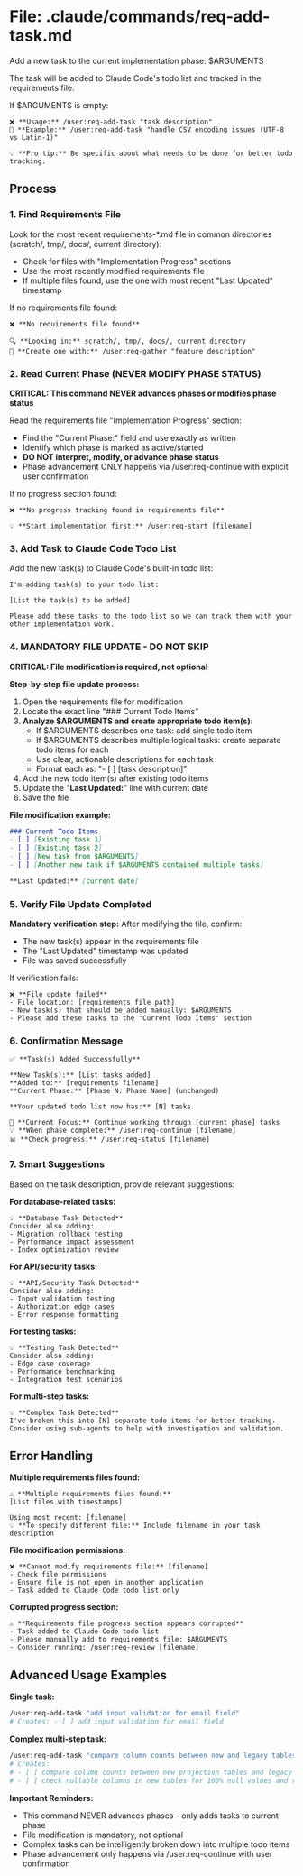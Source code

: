 # File: .claude/commands/req-add-task.md

Add a new task to the current implementation phase: $ARGUMENTS

The task will be added to Claude Code's todo list and tracked in the requirements file.

If $ARGUMENTS is empty:
```
❌ **Usage:** /user:req-add-task "task description"
📝 **Example:** /user:req-add-task "handle CSV encoding issues (UTF-8 vs Latin-1)"

💡 **Pro tip:** Be specific about what needs to be done for better todo tracking.
```

## Process

### 1. Find Requirements File
Look for the most recent requirements-*.md file in common directories (scratch/, tmp/, docs/, current directory):
- Check for files with "Implementation Progress" sections
- Use the most recently modified requirements file
- If multiple files found, use the one with most recent "Last Updated" timestamp

If no requirements file found:
```
❌ **No requirements file found**

🔍 **Looking in:** scratch/, tmp/, docs/, current directory
📝 **Create one with:** /user:req-gather "feature description"
```

### 2. Read Current Phase (NEVER MODIFY PHASE STATUS)
**CRITICAL: This command NEVER advances phases or modifies phase status**

Read the requirements file "Implementation Progress" section:
- Find the "Current Phase:" field and use exactly as written
- Identify which phase is marked as active/started
- **DO NOT interpret, modify, or advance phase status**
- Phase advancement ONLY happens via /user:req-continue with explicit user confirmation

If no progress section found:
```
❌ **No progress tracking found in requirements file**

💡 **Start implementation first:** /user:req-start [filename]
```

### 3. Add Task to Claude Code Todo List
Add the new task(s) to Claude Code's built-in todo list:

```
I'm adding task(s) to your todo list:

[List the task(s) to be added]

Please add these tasks to the todo list so we can track them with your other implementation work.
```

### 4. MANDATORY FILE UPDATE - DO NOT SKIP
**CRITICAL: File modification is required, not optional**

**Step-by-step file update process:**
1. Open the requirements file for modification
2. Locate the exact line "### Current Todo Items"  
3. **Analyze $ARGUMENTS and create appropriate todo item(s):**
   - If $ARGUMENTS describes one task: add single todo item
   - If $ARGUMENTS describes multiple logical tasks: create separate todo items for each
   - Use clear, actionable descriptions for each task
   - Format each as: "- [ ] [task description]"
4. Add the new todo item(s) after existing todo items
5. Update the "**Last Updated:**" line with current date
6. Save the file

**File modification example:**
```markdown
### Current Todo Items
- [ ] [Existing task 1]
- [ ] [Existing task 2]
- [ ] [New task from $ARGUMENTS]
- [ ] [Another new task if $ARGUMENTS contained multiple tasks]

**Last Updated:** [current date]
```

### 5. Verify File Update Completed
**Mandatory verification step:**
After modifying the file, confirm:
- The new task(s) appear in the requirements file
- The "Last Updated" timestamp was updated
- File was saved successfully

If verification fails:
```
❌ **File update failed**
- File location: [requirements file path]
- New task(s) that should be added manually: $ARGUMENTS
- Please add these tasks to the "Current Todo Items" section
```

### 6. Confirmation Message
```
✅ **Task(s) Added Successfully**

**New Task(s):** [List tasks added]
**Added to:** [requirements filename]
**Current Phase:** [Phase N: Phase Name] (unchanged)

**Your updated todo list now has:** [N] tasks

🎯 **Current Focus:** Continue working through [current phase] tasks
💡 **When phase complete:** /user:req-continue [filename]
📊 **Check progress:** /user:req-status [filename]
```

### 7. Smart Suggestions
Based on the task description, provide relevant suggestions:

**For database-related tasks:**
```
💡 **Database Task Detected**
Consider also adding:
- Migration rollback testing
- Performance impact assessment
- Index optimization review
```

**For API/security tasks:**
```
💡 **API/Security Task Detected**
Consider also adding:
- Input validation testing
- Authorization edge cases
- Error response formatting
```

**For testing tasks:**
```
💡 **Testing Task Detected**
Consider also adding:
- Edge case coverage
- Performance benchmarking
- Integration test scenarios
```

**For multi-step tasks:**
```
💡 **Complex Task Detected**
I've broken this into [N] separate todo items for better tracking.
Consider using sub-agents to help with investigation and validation.
```

## Error Handling

**Multiple requirements files found:**
```
⚠️ **Multiple requirements files found:**
[List files with timestamps]

Using most recent: [filename]
💡 **To specify different file:** Include filename in your task description
```

**File modification permissions:**
```
❌ **Cannot modify requirements file:** [filename]
- Check file permissions
- Ensure file is not open in another application
- Task added to Claude Code todo list only
```

**Corrupted progress section:**
```
⚠️ **Requirements file progress section appears corrupted**
- Task added to Claude Code todo list
- Please manually add to requirements file: $ARGUMENTS
- Consider running: /user:req-review [filename]
```

## Advanced Usage Examples

**Single task:**
```bash
/user:req-add-task "add input validation for email field"
# Creates: - [ ] add input validation for email field
```

**Complex multi-step task:**
```bash
/user:req-add-task "compare column counts between new and legacy tables using MCP, then check for 100% null columns"
# Creates: 
# - [ ] compare column counts between new projection tables and legacy tables using database MCP
# - [ ] check nullable columns in new tables for 100% null values and report findings
```

**Important Reminders:**
- This command NEVER advances phases - only adds tasks to current phase
- File modification is mandatory, not optional
- Complex tasks can be intelligently broken down into multiple todo items
- Phase advancement only happens via /user:req-continue with user confirmation